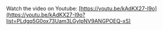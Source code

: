Watch the video on Youtube: [https://youtu.be/kAdKX27-I9o](https://youtu.be/kAdKX27-I9o?list=PLdgq5G0ox73Uam3LGylpNV9ANGPOEQ-xS)